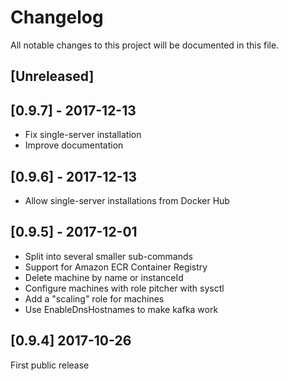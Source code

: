 # Changelog

All notable changes to this project will be documented in this file.

## [Unreleased]

## [0.9.7] - 2017-12-13

- Fix single-server installation
- Improve documentation

## [0.9.6] - 2017-12-13

- Allow single-server installations from Docker Hub

## [0.9.5] - 2017-12-01

- Split into several smaller sub-commands
- Support for Amazon ECR Container Registry
- Delete machine by name or instanceId
- Configure machines with role pitcher with sysctl
- Add a "scaling" role for machines
- Use EnableDnsHostnames to make kafka work

## [0.9.4] 2017-10-26

First public release